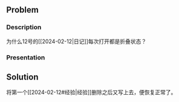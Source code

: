 ## Problem
### Description
为什么12号的[[2024-02-12|日记]]每次打开都是折叠状态？
### Presentation

## Solution
将第一个[[2024-02-12#经验|经验]]删除之后又写上去，便恢复正常了。